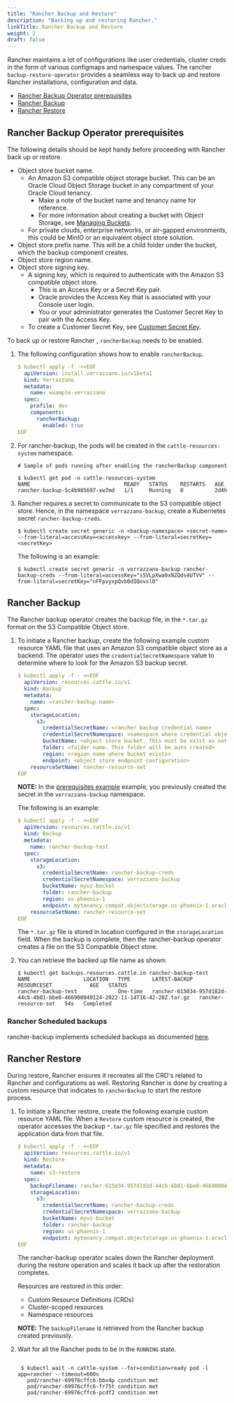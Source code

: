 ```yaml
---
title: "Rancher Backup and Restore"
description: "Backing up and restoring Rancher."
linkTitle: Rancher Backup and Restore
weight: 2
draft: false
---
```


Rancher maintains a lot of configurations like user credentials, cluster creds in the form of various configmaps and namespace values. The rancher `
backup-restore-operator` provides a seamless way to back up and restore Rancher installations, configuration and data. 

- [Rancher Backup Operator prerequisites](#rancher-backup-operator-prerequisites)
- [Rancher Backup](#rancher-backup)
- [Rancher Restore](#rancher-restore)


## Rancher Backup Operator prerequisites

The following details should be kept handy before proceeding with Rancher back up or restore.

- Object store bucket name.
    - An Amazon S3 compatible object storage bucket. This can be an Oracle Cloud Object Storage bucket in any compartment of your Oracle Cloud tenancy.
        - Make a note of the bucket name and tenancy name for reference.
        - For more information about creating a bucket with Object Storage, see [Managing Buckets](https://docs.oracle.com/en-us/iaas/Content/Object/Tasks/managingbuckets.htm).
    - For private clouds, enterprise networks, or air-gapped environments, this could be MinIO or an equivalent object store solution.
- Object store prefix name. This will be a child folder under the bucket, which the backup component creates.
- Object store region name.
- Object store signing key.
    - A signing key, which is required to authenticate with the Amazon S3 compatible object store.
        - This is an Access Key or a Secret Key pair.
        - Oracle provides the Access Key that is associated with your Console user login.
        - You or your administrator generates the Customer Secret Key to pair with the Access Key.
    - To create a Customer Secret Key, see [Customer Secret Key](https://docs.oracle.com/en-us/iaas/Content/Identity/Tasks/managingcredentials.htm#create-secret-key).


To back up or restore Rancher , `rancherBackup` needs to be enabled.

1. The following configuration shows how to enable `rancherBackup`.

    ```yaml
    $ kubectl apply -f -<<EOF
      apiVersion: install.verrazzano.io/v1beta1
      kind: Verrazzano
      metadata:
        name: example-verrazzano
      spec:
        profile: dev
        components:    
          rancherBackup:
            enabled: true
    EOF
    ```

2. For rancher-backup, the pods will be created in the `cattle-resources-system` namespace.

    ```shell
    # Sample of pods running after enabling the rancherBackup component
    
    $ kubectl get pod -n cattle-resources-system
    NAME                              READY   STATUS    RESTARTS   AGE
    rancher-backup-5c4b985697-xw7md   1/1     Running   0          2d4h
    
    ```
   
3. Rancher requires a secret to communicate to the S3 compatible object store. Hence, in the namespace `verrazzano-backup`, create a Kubernetes secret `rancher-backup-creds`.

    ```shell
    $ kubectl create secret generic -n <backup-namespace> <secret-name> --from-literal=accessKey=<accesskey> --from-literal=secretKey=<secretKey>
    ```
    
    The following is an example:
    ```shell
    $ kubectl create secret generic -n verrazzano-backup rancher-backup-creds --from-literal=accessKey="s5VLpXwa0xNZQds4UTVV" --from-literal=secretKey="nFFpvyxpQvb0dIQovsl0"
    ```


## Rancher Backup

The Rancher backup operator creates the backup file, in the `*.tar.gz` format on the S3 Compatible Object store.

1. To initiate a Rancher backup, create the following example custom resource YAML file that uses an Amazon S3 compatible object store as a backend.
   The operator uses the `credentialSecretNamespace` value to determine where to look for the Amazon S3 backup secret.

    ```yaml
    $ kubectl apply -f - <<EOF
      apiVersion: resources.cattle.io/v1
      kind: Backup
      metadata:
        name: <rancher-backup-name>
      spec:
        storageLocation:
          s3:
            credentialSecretName: <rancher backup credential name>
            credentialSecretNamespace: <namespace where credential object was created>
            bucketName: <object store bucket. This must be exist as noted in pre-requisites section>
            folder: <folder name. This folder will be auto created>
            region: <region name where bucket exists>
            endpoint: <object store endpoint configuration>
        resourceSetName: rancher-resource-set
    EOF
    ```
    
    **NOTE:** In the [prerequisites example](#rancher-backup-operator-prerequisites) example, you previously created the secret in the `verrazzano-backup` namespace.

    The following is an example:
    
    ```yaml
    $ kubectl apply -f - <<EOF
      apiVersion: resources.cattle.io/v1
      kind: Backup
      metadata:
        name: rancher-backup-test
      spec:
        storageLocation:
          s3:
            credentialSecretName: rancher-backup-creds
            credentialSecretNamespace: verrazzano-backup
            bucketName: myvz-bucket
            folder: rancher-backup
            region: us-phoenix-1
            endpoint: mytenancy.compat.objectstorage.us-phoenix-1.oraclecloud.com
        resourceSetName: rancher-resource-set
    EOF
    ```

    The `*.tar.gz` file is stored in location configured in the `storageLocation` field. 
    When the backup is complete, then the rancher-backup operator creates a file on the S3 Compatible Object store.

2. You can retrieve the backed up file name as shown:
    
    ```shell
    $ kubectl get backups.resources.cattle.io rancher-backup-test
    NAME                 LOCATION   TYPE       LATEST-BACKUP                                                                     RESOURCESET            AGE   STATUS
    rancher-backup-test             One-time   rancher-615034-957d182d-44cb-4b81-bbe0-466900049124-2022-11-14T16-42-28Z.tar.gz   rancher-resource-set   54s   Completed
    ```

### Rancher Scheduled backups

rancher-backup implements scheduled backups as documented [here](https://rancher.com/docs/rancher/v2.5/en/backups/configuration/backup-config/).  


## Rancher Restore

During restore, Rancher ensures it recreates all the CRD's related to Rancher and configurations as well.
Restoring Rancher is done by creating a custom resource that indicates to `rancherBackup` to start the restore process.

1. To initiate a Rancher restore, create the following example custom resource YAML file.
   When a `Restore` custom resource is created, the operator accesses the backup `*.tar.gz` file specified and restores the application data from that file.


   ```yaml
   $ kubectl apply -f - <<EOF
     apiVersion: resources.cattle.io/v1
     kind: Restore
     metadata:
       name: s3-restore
     spec:
       backupFilename: rancher-615034-957d182d-44cb-4b81-bbe0-466900049124-2022-11-14T16-42-28Z.tar.gz
       storageLocation:
         s3:
           credentialSecretName: rancher-backup-creds
           credentialSecretNamespace: verrazzano-backup
           bucketName: myvz-bucket
           folder: rancher-backup
           region: us-phoenix-1
           endpoint: mytenancy.compat.objectstorage.us-phoenix-1.oraclecloud.com
   EOF
   ```

   The rancher-backup operator scales down the Rancher deployment during the restore operation and scales it back up after the restoration completes.

   Resources are restored in this order:
   - Custom Resource Definitions (CRDs)
   - Cluster-scoped resources
   - Namespace resources

   **NOTE:** The `backupFilename` is retrieved from the Rancher backup created previously.

2. Wait for all the Rancher pods to be in the `RUNNING` state.

   ```shell

    $ kubectl wait -n cattle-system --for=condition=ready pod -l app=rancher --timeout=600s
      pod/rancher-69976cffc6-bbx4p condition met
      pod/rancher-69976cffc6-fr75t condition met
      pod/rancher-69976cffc6-pcdf2 condition met
    ```
